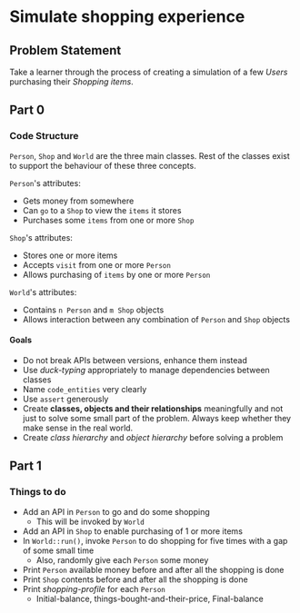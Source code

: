 # Simulate shopping experience

## Problem Statement

Take a learner through the process of creating a simulation of a few *Users* purchasing their *Shopping items*.

## Part 0

### Code Structure

`Person`, `Shop` and `World` are the three main classes. Rest of the classes exist to support the behaviour of these three concepts.

`Person`'s attributes:

* Gets money from somewhere
* Can `go` to a `Shop` to view the `items` it stores
* Purchases some `items` from one or more `Shop`

`Shop`'s attributes:

* Stores one or more items
* Accepts `visit` from one or more `Person`
* Allows purchasing of `items` by one or more `Person`

`World`'s attributes:

* Contains `n Person` and `m Shop` objects
* Allows interaction between any combination of `Person` and `Shop` objects

#### Goals

* Do not break APIs between versions, enhance them instead
* Use *duck-typing* appropriately to manage dependencies between classes
* Name `code_entities` very clearly
* Use `assert` generously
* Create **classes, objects and their relationships** meaningfully and not just to solve some small part of the problem. Always keep whether they make sense in the real world.
* Create *class hierarchy* and *object hierarchy* before solving a problem

## Part 1

### Things to do

* Add an API in `Person` to go and do some shopping
  * This will be invoked by `World`
* Add an API in `Shop` to enable purchasing of 1 or more items
* In `World::run()`, invoke `Person` to do shopping for five times with a gap of some small time
  * Also, randomly give each `Person` some money
* Print `Person` available money before and after all the shopping is done
* Print `Shop` contents before and after all the shopping is done
* Print *shopping-profile* for each `Person`
  * Initial-balance, things-bought-and-their-price, Final-balance
